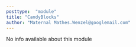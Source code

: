 ```yaml
---
posttype:  "module"  
title: "CandyBlocks"
author: "Maternal Mathes.Wenzel@googlemail.com"
---
```

No info available about this module
